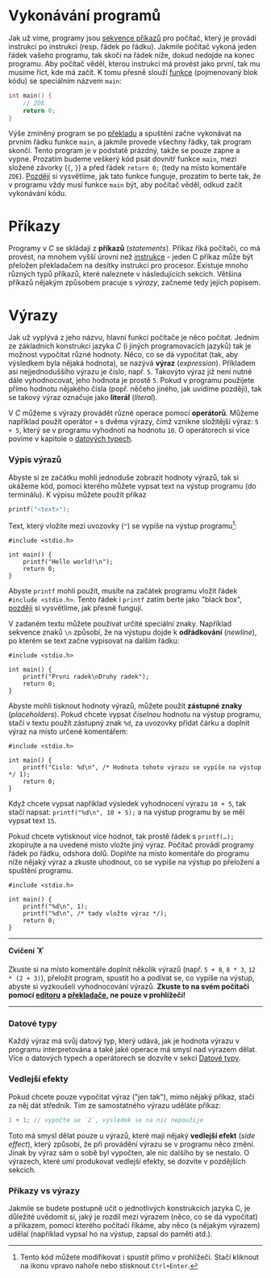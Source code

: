 # Vykonávání programů
Jak už víme, programy jsou [sekvence příkazů](../uvod/programovaci_jazyky.md) pro počítač, který je provádí
instrukci po instrukci (resp. řádek po řádku). Jakmile počítač vykoná jeden řádek vašeho programu, tak skočí
na řádek níže, dokud nedojde na konec programu. Aby počítač věděl, kterou instrukci má provést
jako první, tak mu musíme říct, kde má začít. K tomu přesně slouží [funkce](funkce/funkce.md) (pojmenovaný
blok kódu) se speciálním názvem `main`:
```c
int main() {
    // ZDE
    return 0;
}
```

Výše zmíněný program se po [překladu](../prostredi/preklad_programu.md) a spuštění začne vykonávat na prvním řádku
funkce `main`, a jakmile provede všechny řádky, tak program skončí. Tento program je
v podstatě prázdný, takže se pouze zapne a vypne. Prozatím budeme veškerý kód psát dovnitř funkce
`main`, mezi složené závorky (`{`, `}`) a před řádek `return 0;` (tedy na místo komentáře `ZDE`).
[Později](../ruzne/funkce_main.md) si vysvětlíme, jak tato funkce funguje, prozatím to berte tak,
že v programu vždy musí funkce `main` být, aby počítač věděl, odkud začít vykonávání kódu. 

# Příkazy
Programy v *C* se skládají z **příkazů** (*statements*). Příkaz říká počítači, co má provést, na
mnohem vyšší úrovni než [instrukce](../uvod/programovaci_jazyky.md) - jeden C příkaz může být přeložen
překladačem na desítky instrukcí pro procesor. Existuje mnoho různých typů příkazů, které naleznete
v následujících sekcích. Většina příkazů nějakým způsobem pracuje s *výrazy*, začneme tedy jejich popisem.

# Výrazy
Jak už vyplývá z jeho názvu, hlavní funkcí počítače je něco počítat. Jedním ze
základních konstrukcí jazyka *C* (i jiných programovacích jazyků) tak je možnost vypočítat různé hodnoty.
Něco, co se dá vypočítat (tak, aby výsledkem byla nějaká hodnota), se nazývá **výraz** (*expression*).
Příkladem asi nejjednoduššího výrazu je číslo, např. `5`. Takovýto výraz již není nutné dále vyhodnocovat,
jeho hodnota je prostě `5`. Pokud v programu použijete přímo hodnotu nějakého čísla (popř. něčeho
jiného, jak uvidíme později), tak se takový výraz označuje jako **literál** (*literal*).

V *C* můžeme s výrazy provádět různé operace pomocí **operátorů**. Můžeme například použít operátor `+`
s dvěma výrazy, čímž vznikne složitější výraz: `5 + 5`, který se v programu vyhodnotí na hodnotu `10`.
O operátorech si více povíme v kapitole o [datových typech](datove_typy/celociselne_typy.md#operace-s-číselnými-typy).

### Výpis výrazů
Abyste si ze začátku mohli jednoduše zobrazit hodnoty výrazů, tak si ukážeme kód, pomocí kterého
můžete vypsat text na výstup programu (do terminálu). K výpisu můžete použít příkaz
```c
printf("<text>");
```

Text, který vložíte mezi uvozovky (`"`) se vypíše na výstup programu[^2]:
```c,editable
#include <stdio.h>

int main() {
    printf("Hello world!\n");
    return 0;
}
```
Abyste `printf` mohli použít, musíte na začátek programu vložit řádek `#include <stdio.h>`.
Tento řádek i `printf` zatím berte jako "black box", [později](preprocesor/vkladani_souboru.md) si
vysvětlíme, jak přesně fungují.

[^2]: Tento kód můžete modifikovat i spustit přímo v prohlížeči. Stačí kliknout na ikonu
<i class="fa fa-play"></i> vpravo nahoře nebo stisknout `Ctrl+Enter`.

V zadaném textu můžete používat určité speciální znaky. Například sekvence znaků `\n` způsobí, že
na výstupu dojde k **odřádkování** (*newline*), po kterém se text začne vypisovat na dalším řádku:
```c,editable
#include <stdio.h>

int main() {
    printf("Prvni radek\nDruhy radek");
    return 0;
}
```

Abyste mohli tisknout hodnoty výrazů, můžete použít **zástupné znaky** (*placeholders*). Pokud chcete
vypsat *číselnou* hodnotu na výstup programu, stačí v textu použít zástupný znak `%d`, za uvozovky
přidat čárku a doplnit výraz na místo určené komentářem:
```c,editable
#include <stdio.h>

int main() {
    printf("Cislo: %d\n", /* Hodnota tohoto výrazu se vypíše na výstup */ 1);
    return 0;
}
```

Když chcete vypsat například výsledek vyhodnocení výrazu `10 + 5`, tak stačí napsat:
`printf("%d\n", 10 + 5);` a na výstup programu by se měl vypsat text `15`.

Pokud chcete vytisknout více hodnot, tak prostě řádek s `printf(…);` zkopírujte a na uvedené místo
vložte jiný výraz. Počítač provádí programy řádek po řádku, odshora dolů. Doplňte na místo komentáře
do programu níže nějaký výraz a zkuste uhodnout, co se vypíše na výstup po přeložení a spuštění programu.
```c,editable
#include <stdio.h>

int main() {
    printf("%d\n", 1);
    printf("%d\n", /* tady vložte výraz */);
    return 0;
}
```

<hr />

**Cvičení** 🏋

Zkuste si na místo komentáře doplnit několik výrazů (např. `5 + 8`, `8 * 3`, `12 * (2 + 3)`),
přeložit program, spustit ho a podívat se, co vypíše na výstup, abyste si vyzkoušeli vyhodnocování
výrazů. **Zkuste to na svém počítači pomocí [editoru](../prostredi/editor.md) a [překladače](../prostredi/preklad_programu.md),
ne pouze v prohlížeči!**

<hr />

### Datové typy
Každý výraz má svůj datový typ, který udává, jak je hodnota výrazu v programu interpretována a také
jaké operace má smysl nad výrazem dělat. Více o datových typech a operátorech se dozvíte v sekci
[Datové typy](datove_typy/datove_typy.md).

### Vedlejší efekty
Pokud chcete pouze vypočítat výraz ("jen tak"), mimo nějaký příkaz, stačí za něj dát středník. Tím
ze samostatného výrazu uděláte příkaz:
```c
1 + 1; // vypočte se `2`, výsledek se na nic nepoužije
```
Toto má smysl dělat pouze u výrazů, které mají nějaký **vedlejší efekt** (*side effect*), který
způsobí, že při provádění výrazu se v programu něco změní. Jinak by výraz sám o sobě byl vypočten,
ale nic dalšího by se nestalo. O výrazech, které umí produkovat vedlejší efekty, se dozvíte v pozdějších
sekcích.

### Příkazy vs výrazy
Jakmile se budete postupně učit o jednotlivých konstrukcích jazyka C, je důležité uvědomit si, jaký
je rozdíl mezi výrazem (něco, co se dá vypočítat) a příkazem, pomocí kterého počítači říkáme, aby
něco (s nějakým výrazem) udělal (například vypsal ho na výstup, zapsal do paměti atd.).
